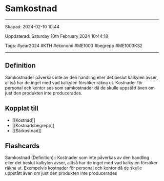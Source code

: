 # Samkostnad

---

Skapad: 2024-02-10 10:44

Uppdaterad: Saturday 10th February 2024 10:44:18

Tags: #year2024 #KTH #ekonomi #ME1003 #begrepp #ME1003KS2

---

## Definition

Samkostnader påverkas inte av den handling eller det beslut kalkylen avser, alltså har de inget med vad kalkylen försöker räkna ut. Kostnader för personal och kontor ses som samkostnader då de skulle uppstått även om just den produkten inte producerades.

## Kopplat till

- [[Kostnad]]
- [[Kostnadsbegrepp]]
- [[Särkostnad]]

## Flashcards

Samkostnad (Definition):: Kostnader som inte påverkas av den handling eller det beslut kalkylen avser, alltså har de inget med vad kalkylen försöker räkna ut. Exempelvis kostnader för personal och kontor då de skulle uppstått även om just den produkten inte producerades
<!--SR:!2024-02-14,1,230!2000-01-01,1,250-->
